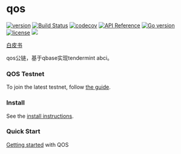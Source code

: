# qos

[![version](https://img.shields.io/github/tag/QOSGroup/qos.svg)](https://github.com/QOSGroup/qos/releases/latest)
[![Build Status](https://travis-ci.org/QOSGroup/qos.svg?branch=master)](https://travis-ci.org/QOSGroup/qos)
[![codecov](https://codecov.io/gh/QOSGroup/qos/branch/master/graph/badge.svg)](https://codecov.io/gh/QOSGroup/qos)
[![API Reference](
https://camo.githubusercontent.com/915b7be44ada53c290eb157634330494ebe3e30a/68747470733a2f2f676f646f632e6f72672f6769746875622e636f6d2f676f6c616e672f6764646f3f7374617475732e737667
)](https://godoc.org/github.com/QOSGroup/qos)
[![Go version](https://img.shields.io/badge/go-1.11.0-blue.svg)](https://github.com/moovweb/gvm)
[![license](https://img.shields.io/github/license/QOSGroup/qos.svg)](https://github.com/QOSGroup/qos/blob/master/LICENSE)
[![](https://tokei.rs/b1/github/QOSGroup/qos?category=lines)](https://github.com/QOSGroup/qbase)

[白皮书](https://github.com/QOSGroup/whitepaper)

qos公链，基于qbase实现tendermint abci。

### QOS Testnet
To join the latest testnet, follow [the guide](docs/install/testnet.md).

### Install
See the [install instructions](docs/install/installation.md).

### Quick Start

[Getting started](docs/install/networks.md) with QOS

